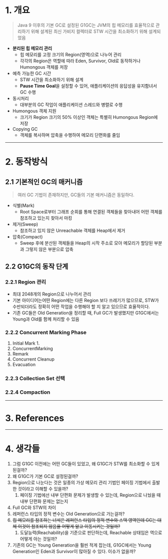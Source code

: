 # 1. 개요
> Java 9 이후의 기본 GC로 설정된 G1GC는 JVM의 힙 메모리를 효율적으로 관리하기 위해 설계된 최신 가비지 컬렉터로 STW 시간을 최소화하기 위해 설계되었음

- **분리된 힙 메모리 관리**
	- 힙 메모리를 고정 크기의 Region(영역)으로 나누어 관리
	- 각각의 Region은 역할에 따라 Eden, Survivor, Old로 동작하거나 Humongous 객체를 저장
- 예측 가능한 GC 시간
	- STW 시간을 최소화하기 위해 설계
	- **Pause Time Goal**을 설정할 수 있어, 애플리케이션의 응답성을 유지함녀서 GC 수행
- 동시처리
	- 대부분의 GC 작업이 애플리케이션 스레드와 병렬로 수행
- Humongous 객체 지원
	- 크기가 Region 크기의 50% 이상인 객체는 특별히 Humongous Region에 저장
- Copying GC
	- 객체를 복사하며 압축을 수행하여 메모리 단편화를 줄임


---
# 2. 동작방식

## 2.1 기본적인 GC의 매커니즘

> 여러 GC 기법이 존재하지만, GC들의 기본 매커니즘은 동일하다.

- 식별(Mark)
	- Root Space로부터 그래프 순회를 통해 연결된 객체들을 찾아내어 어떤 객체를 참조하고 있는지 찾아서 마킹
- 제거(Sweep)
	- 참조하고 있지 않은 Unreachable 객체를 Heap에서 제거
- 압축(Compact)
	- Sweep 후에 분산된 객체들을 Heap의 시작 주소로 모아 메모리가 할당된 부분과 그렇지 않은 부분으로 압축

## 2.2 G1GC의 동작 단계

### 2.2.1 Region 관리
- 최대 2048개의 Region으로 나누어서 관리
- 기본 아이디어는어떤 Region에는 다른 Region 보다 쓰레기가 많으므로, STW가 수반되더라도 정확히 어떤 작업을 수행해야 할 지 알고 있으므로 효율적이다.
- 기존 GC들은 Old Generation을 정리할 때, Full GC가 발생했지만 G1GC에서는 Young과 Old를 함께 처리할 수 있음

### 2.2.2 Concurrent Marking Phase
1. Initial Mark
	1. 
2. ConcurrentMarking
3. Remark
4. Concurrent Cleanup
5. Evacuation

### 2.2.3 Collection Set 선택

### 2.2.4  Compaction





---
# 3. References


---
# 4. 생각들

1. 그럼 G1GC 이전에는 어떤 GC들이 있었고, 왜 G1GC가 STW를 최소화할 수 있게 된걸까?
2. 왜 G1GC가 기본 GC로 설정된걸까?
3. Region으로 나눈다는 것은 일종의 가상 메모리 관리 기법인 페이징 기법에서 출발한 것이라고 이해할 수 있을까?
	1. 페이징 기법에선 내부 단편화 문제가 발생할 수 있는데, Region으로 나눴을 때 내부 단편화 문제는 없는지
4. Full GC와 STW의 차이
5. 레퍼런스 타입의 정적 변수는 Old Generation으로 가는걸까?
6. ~~힙 메모리를 참조하는 녀석은 레퍼런스 타입의 정적 변수와 스택 영역인데 GC는 대체 이것이 참조되지 않음을 어떻게 알고 이동시키는 것일까?~~
	1. 도달능력(Reachability)을 기준으로 판단하는데, Reachable 상태임은 역으로 어떻게 아는 것일까?
7. 기존의 GC는 Young Generation을 훨씬 적게 잡는데, G1GC에서는 Young Generation인 Eden과 Survivor이 많아질 수 있다. 이슈가 없을까?